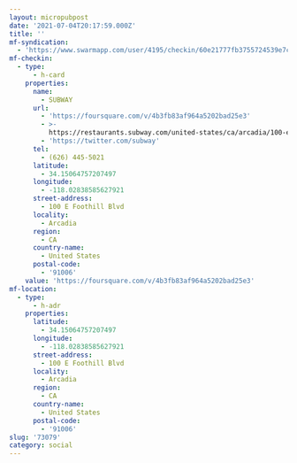 ```yaml
---
layout: micropubpost
date: '2021-07-04T20:17:59.000Z'
title: ''
mf-syndication:
  - 'https://www.swarmapp.com/user/4195/checkin/60e21777fb3755724539e7cd'
mf-checkin:
  - type:
      - h-card
    properties:
      name:
        - SUBWAY
      url:
        - 'https://foursquare.com/v/4b3fb83af964a5202bad25e3'
        - >-
          https://restaurants.subway.com/united-states/ca/arcadia/100-e-foothill-blvd?y_source=1_MTQ5MTAxNTEtNDQwLWxvY2F0aW9uLndlYnNpdGU=
        - 'https://twitter.com/subway'
      tel:
        - (626) 445-5021
      latitude:
        - 34.15064757207497
      longitude:
        - -118.02838585627921
      street-address:
        - 100 E Foothill Blvd
      locality:
        - Arcadia
      region:
        - CA
      country-name:
        - United States
      postal-code:
        - '91006'
    value: 'https://foursquare.com/v/4b3fb83af964a5202bad25e3'
mf-location:
  - type:
      - h-adr
    properties:
      latitude:
        - 34.15064757207497
      longitude:
        - -118.02838585627921
      street-address:
        - 100 E Foothill Blvd
      locality:
        - Arcadia
      region:
        - CA
      country-name:
        - United States
      postal-code:
        - '91006'
slug: '73079'
category: social
---
```

